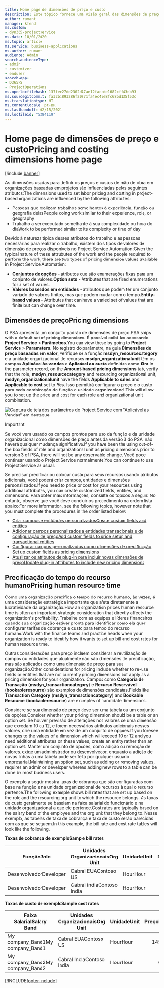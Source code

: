 ```yaml
---
title: Home page de dimensões de preço e custo
description: Este tópico fornece uma visão geral das dimensões de preço.
author: rumant
manager: kfend
ms.custom:
- dyn365-projectservice
ms.date: 10/01/2020
ms.topic: article
ms.service: business-applications
ms.author: rumant
audience: Admin
search.audienceType:
- admin
- customizer
- enduser
search.app:
- D365PS
- ProjectOperations
ms.openlocfilehash: 137fee27dd2302d47ae12faccde1682cff43db93
ms.sourcegitcommit: fa32b1893286f20271fa4ec4be8fc68bd135f53c
ms.translationtype: HT
ms.contentlocale: pt-BR
ms.lasthandoff: 02/15/2021
ms.locfileid: "5284119"
---
```

# <a name="pricing-and-costing-dimensions-home-page"></a><span data-ttu-id="922fb-103">Home page de dimensões de preço e custo</span><span class="sxs-lookup"><span data-stu-id="922fb-103">Pricing and costing dimensions home page</span></span>

[!include [banner](../includes/psa-now-project-operations.md)]

<span data-ttu-id="922fb-104">As dimensões usadas para definir os preços e custos de mão de obra em organizações baseadas em projetos são influenciadas pelos seguintes atributos:</span><span class="sxs-lookup"><span data-stu-id="922fb-104">The dimensions used to set labor pricing and costing in project-based organizations are influenced by the following attributes:</span></span>

- <span data-ttu-id="922fb-105">Pessoas que realizam trabalhos semelhantes à experiência, função ou geografia delas</span><span class="sxs-lookup"><span data-stu-id="922fb-105">People doing work similar to their experience, role, or geography</span></span>
- <span data-ttu-id="922fb-106">Trabalho a ser executado semelhante à sua complexidade ou hora do dia</span><span class="sxs-lookup"><span data-stu-id="922fb-106">Work to be performed similar to its complexity or time of day</span></span>

<span data-ttu-id="922fb-107">Devido à natureza típica desses atributos do trabalho e as pessoas necessárias para realizar o trabalho, existem dois tipos de valores de dimensão de preços disponíveis no Project Service Automation:</span><span class="sxs-lookup"><span data-stu-id="922fb-107">Given the typical nature of these attrubutes of the work and the people required to perform the work, there are two types of pricing dimension values available in Project Service Automation:</span></span> 

- <span data-ttu-id="922fb-108">**Conjuntos de opções** - atributos que são enumerações fixas para um conjunto de valores.</span><span class="sxs-lookup"><span data-stu-id="922fb-108">**Option sets** - Attributes that are fixed enumerations for a set of values.</span></span>
- <span data-ttu-id="922fb-109">**Valores baseados em entidades** - atributos que podem ter um conjunto variado de valores finitos, mas que podem mudar com o tempo.</span><span class="sxs-lookup"><span data-stu-id="922fb-109">**Entity-based values** - Attributes that can have a varied set of values that are finite but can change over time.</span></span>

## <a name="pricing-dimensions"></a><span data-ttu-id="922fb-110">Dimensões de preço</span><span class="sxs-lookup"><span data-stu-id="922fb-110">Pricing dimensions</span></span>

<span data-ttu-id="922fb-111">O PSA apresenta um conjunto padrão de dimensões de preço.</span><span class="sxs-lookup"><span data-stu-id="922fb-111">PSA ships with a default set of pricing dimensions.</span></span> <span data-ttu-id="922fb-112">É possível exibi-las acessando **Project Service** > **Parâmetros**.</span><span class="sxs-lookup"><span data-stu-id="922fb-112">You can view these by going to **Project Service** > **Parameters**.</span></span> <span data-ttu-id="922fb-113">No registro do parâmetro, na guia **Dimensões de preço baseadas em valor**, verifique se a função **msdyn_resourcecategory** e a unidade organizacional de recursos **msdyn_organizationalunit** têm os campos **Aplicável às vendas** e **Aplicável ao custo** definidos como **Sim**.</span><span class="sxs-lookup"><span data-stu-id="922fb-113">In the parameter record, on the **Amount-based pricing dimensions** tab, verify that the role, **msdyn_resourcecategory** and resourcing organizational unit, **msdyn_organizationalunit** have the fields **Applicable to sales** and **Applicable to cost** set to **Yes**.</span></span> <span data-ttu-id="922fb-114">Isso permitirá configurar o preço e o custo para cada combinação de função e unidade organizacional.</span><span class="sxs-lookup"><span data-stu-id="922fb-114">This will allow you to set up the price and cost for each role and organizational unit combination.</span></span>

![Captura de tela dos parâmetros do Project Service com "Aplicável às Vendas" em destaque](media/PS-OOB-parameters.png)

> [!IMPORTANT]
> <span data-ttu-id="922fb-116">Se você vem usando os campos prontos para uso da função e da unidade organizacional como dimensões de preço antes da versão 3 do PSA, não haverá qualquer mudança significativa.</span><span class="sxs-lookup"><span data-stu-id="922fb-116">If you have been the using out-of-the box fields of role and organizational unit as pricing dimensions prior to version 3 of PSA, there will not be any observable change.</span></span> <span data-ttu-id="922fb-117">Você pode continuar usando o Project Service normalmente.</span><span class="sxs-lookup"><span data-stu-id="922fb-117">You can continue to use Project Service as usual.</span></span> 

<span data-ttu-id="922fb-118">Se precisar precificar ou colocar custo para seus recursos usando atributos adicionais, você poderá criar campos, entidades e dimensões personalizados.</span><span class="sxs-lookup"><span data-stu-id="922fb-118">If you need to price or cost for your resources using additional attributes, you can create customized fields, entities, and dimensions.</span></span> <span data-ttu-id="922fb-119">Para obter mais informações, consulte os tópicos a seguir. No entanto, observe que você deve concluir os procedimento na ordem lista abaixo:</span><span class="sxs-lookup"><span data-stu-id="922fb-119">For more information, see the following topics, however note that you must complete the procedures in the order listed below:</span></span>

- [<span data-ttu-id="922fb-120">Criar campos e entidades personalizados</span><span class="sxs-lookup"><span data-stu-id="922fb-120">Create custom fields and entities</span></span>](create-custom-fields-entities.md)
- [<span data-ttu-id="922fb-121">Adicionar campos personalizados a entidades transacionais e de configuração de preço</span><span class="sxs-lookup"><span data-stu-id="922fb-121">Add custom fields to price setup and transactional entities</span></span>](field-references.md)
- [<span data-ttu-id="922fb-122">Configurar campos personalizados como dimensões de precificação </span><span class="sxs-lookup"><span data-stu-id="922fb-122">Set up custom fields as pricing dimensions</span></span>](set-up-pricing-dimensions.md)
- [<span data-ttu-id="922fb-123">Atualizar os atributos de plug-in para incluir novas dimensões de preço</span><span class="sxs-lookup"><span data-stu-id="922fb-123">Update plug-in attributes to include new pricing dimensions</span></span>](update-plug-in-attributes.md)

## <a name="pricing-human-resource-time"></a><span data-ttu-id="922fb-124">Precificação do tempo do recurso humano</span><span class="sxs-lookup"><span data-stu-id="922fb-124">Pricing human resource time</span></span>
<span data-ttu-id="922fb-125">Como uma organização precifica o tempo do recurso humano, às vezes, é uma consideração estratégica importante que afeta diretamente a lucratividade da organização.</span><span class="sxs-lookup"><span data-stu-id="922fb-125">How an organization prices human resource time is often an important strategic consideration that directly affects the organization's profitability.</span></span> <span data-ttu-id="922fb-126">Trabalhe com as equipes e líderes financeiros quando sua organização estiver pronta para identificar como ela quer configurar tarifas de cobrança e custo para tempo do recurso humano.</span><span class="sxs-lookup"><span data-stu-id="922fb-126">Work with the finance teams and practice heads when your organization is ready to identify how it wants to set up bill and cost rates for human resource time.</span></span>

<span data-ttu-id="922fb-127">Outras considerações para preço incluem considerar a reutilização de campos ou entidades que atualmente não são dimensões de precificação, mas são aplicados como uma dimensão de preço para sua organização.</span><span class="sxs-lookup"><span data-stu-id="922fb-127">Other considerations for pricing include whether to re-use fields or entities that are not currently pricing dimensions but apply as a pricing dimension for your organization.</span></span> <span data-ttu-id="922fb-128">Campos como **Categoria de Transação** (**msdyn_transactioncategory**) e **Recurso Reservável** (**bookableresource**) são exemplos de dimensões candidatas.</span><span class="sxs-lookup"><span data-stu-id="922fb-128">Fields like **Transaction Category** (**msdyn_transactioncategory**) and **Bookable Resource** (**bookableresource**) are examples of candidate dimensions.</span></span> 

<span data-ttu-id="922fb-129">Considere se sua dimensão de preço deve ser uma tabela ou um conjunto de opções.</span><span class="sxs-lookup"><span data-stu-id="922fb-129">Consider whether your pricing dimension should be a table or an option set.</span></span> <span data-ttu-id="922fb-130">Se houver previsão de alterações nos valores de uma dimensão que excedam 10 ou 12, e forem necessários atributos adicionais nesses valores, crie uma entidade em vez de um conjunto de opções.</span><span class="sxs-lookup"><span data-stu-id="922fb-130">If you foresee changes to the values of a dimension which will exceed 10 or 12 and you need additional attributes on these values, create an entity rather than an option set.</span></span> <span data-ttu-id="922fb-131">Manter um conjunto de opções, como adição ou remoção de valores, exige um administrador ou desenvolvedor, enquanto a adição de novas linhas a uma tabela pode ser feita por qualquer usuário empresarial.</span><span class="sxs-lookup"><span data-stu-id="922fb-131">Maintaining an option set, such as adding or removing values, requires an admin or developer whereas adding new rows to a table can be done by most business users.</span></span>

<span data-ttu-id="922fb-132">O exemplo a seguir mostra taxas de cobrança que são configuradas com base na função e na unidade organizacional de recursos à qual o recurso pertence.</span><span class="sxs-lookup"><span data-stu-id="922fb-132">The following example shows bill rates that are set up based on the role and the resourcing org unit to which the resource belongs.</span></span> <span data-ttu-id="922fb-133">As taxas de custo geralmente se baseiam na faixa salarial do funcionário e na unidade organizacional a que ele pertence.</span><span class="sxs-lookup"><span data-stu-id="922fb-133">Cost rates are typically based on the salary band of the employee and the org unit that they belong to.</span></span> <span data-ttu-id="922fb-134">Nesse exemplo, as tabelas de taxa de cobrança e taxa de custo serão parecidas com as que se seguem.</span><span class="sxs-lookup"><span data-stu-id="922fb-134">In this example, the bill rate and cost rate tables will look like the following.</span></span>

<span data-ttu-id="922fb-135">**Taxas de cobrança de exemplo**</span><span class="sxs-lookup"><span data-stu-id="922fb-135">**Sample bill rates**</span></span>

| <span data-ttu-id="922fb-136">Função</span><span class="sxs-lookup"><span data-stu-id="922fb-136">Role</span></span>        | <span data-ttu-id="922fb-137">Unidades Organizacionais</span><span class="sxs-lookup"><span data-stu-id="922fb-137">Org Unit</span></span>    |<span data-ttu-id="922fb-138">Unidade</span><span class="sxs-lookup"><span data-stu-id="922fb-138">Unit</span></span>      |<span data-ttu-id="922fb-139">Preço</span><span class="sxs-lookup"><span data-stu-id="922fb-139">Price</span></span>      |<span data-ttu-id="922fb-140">Moeda</span><span class="sxs-lookup"><span data-stu-id="922fb-140">Currency</span></span>  |
| ------------|-------------|----------|----------:|----------|
| <span data-ttu-id="922fb-141">Desenvolvedor</span><span class="sxs-lookup"><span data-stu-id="922fb-141">Developer</span></span>   | <span data-ttu-id="922fb-142">Cabral EUA</span><span class="sxs-lookup"><span data-stu-id="922fb-142">Contoso US</span></span>  |<span data-ttu-id="922fb-143">Hour</span><span class="sxs-lookup"><span data-stu-id="922fb-143">Hour</span></span> | <span data-ttu-id="922fb-144">200</span><span class="sxs-lookup"><span data-stu-id="922fb-144">200</span></span>|<span data-ttu-id="922fb-145">USD</span><span class="sxs-lookup"><span data-stu-id="922fb-145">USD</span></span>     |
| <span data-ttu-id="922fb-146">Desenvolvedor</span><span class="sxs-lookup"><span data-stu-id="922fb-146">Developer</span></span>   | <span data-ttu-id="922fb-147">Cabral India</span><span class="sxs-lookup"><span data-stu-id="922fb-147">Contoso India</span></span> |<span data-ttu-id="922fb-148">Hour</span><span class="sxs-lookup"><span data-stu-id="922fb-148">Hour</span></span>|   <span data-ttu-id="922fb-149">112</span><span class="sxs-lookup"><span data-stu-id="922fb-149">112</span></span>|<span data-ttu-id="922fb-150">USD</span><span class="sxs-lookup"><span data-stu-id="922fb-150">USD</span></span>     |


<span data-ttu-id="922fb-151">**Taxas de custo de exemplo**</span><span class="sxs-lookup"><span data-stu-id="922fb-151">**Sample cost rates**</span></span>

| <span data-ttu-id="922fb-152">Faixa Salarial</span><span class="sxs-lookup"><span data-stu-id="922fb-152">Salary Band</span></span>     | <span data-ttu-id="922fb-153">Unidades Organizacionais</span><span class="sxs-lookup"><span data-stu-id="922fb-153">Org Unit</span></span>    |<span data-ttu-id="922fb-154">Unidade</span><span class="sxs-lookup"><span data-stu-id="922fb-154">Unit</span></span>      |<span data-ttu-id="922fb-155">Preço</span><span class="sxs-lookup"><span data-stu-id="922fb-155">Price</span></span>      |<span data-ttu-id="922fb-156">Moeda</span><span class="sxs-lookup"><span data-stu-id="922fb-156">Currency</span></span>  |
| ----------------|-------------|----------|----------:|----------|
| <span data-ttu-id="922fb-157">My company_Band1</span><span class="sxs-lookup"><span data-stu-id="922fb-157">My company_Band1</span></span> | <span data-ttu-id="922fb-158">Cabral EUA</span><span class="sxs-lookup"><span data-stu-id="922fb-158">Contoso US</span></span>  |<span data-ttu-id="922fb-159">Hour</span><span class="sxs-lookup"><span data-stu-id="922fb-159">Hour</span></span> | <span data-ttu-id="922fb-160">145</span><span class="sxs-lookup"><span data-stu-id="922fb-160">145</span></span>|<span data-ttu-id="922fb-161">USD</span><span class="sxs-lookup"><span data-stu-id="922fb-161">USD</span></span>     |
| <span data-ttu-id="922fb-162">My company_Band2</span><span class="sxs-lookup"><span data-stu-id="922fb-162">My company_Band2</span></span> | <span data-ttu-id="922fb-163">Cabral India</span><span class="sxs-lookup"><span data-stu-id="922fb-163">Contoso India</span></span> |<span data-ttu-id="922fb-164">Hour</span><span class="sxs-lookup"><span data-stu-id="922fb-164">Hour</span></span>|   <span data-ttu-id="922fb-165">67</span><span class="sxs-lookup"><span data-stu-id="922fb-165">67</span></span>|<span data-ttu-id="922fb-166">USD</span><span class="sxs-lookup"><span data-stu-id="922fb-166">USD</span></span>     |


[!INCLUDE[footer-include](../includes/footer-banner.md)]